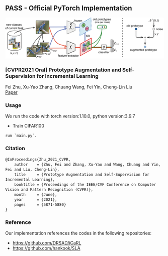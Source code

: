 ## PASS - Official PyTorch Implementation
![](./framework.png)

### [CVPR2021 Oral] Prototype Augmentation and Self-Supervision for Incremental Learning
Fei Zhu, Xu-Yao Zhang, Chuang Wang,  Fei Yin, Cheng-Lin Liu<br>
[Paper](https://openaccess.thecvf.com/content/CVPR2021/papers/Zhu_Prototype_Augmentation_and_Self-Supervision_for_Incremental_Learning_CVPR_2021_paper.pdf)
### Usage 
We run the code with torch version:1.10.0, python version:3.9.7
* Train CIFAR100
```
run `main.py`.
```

### Citation 
```
@InProceedings{Zhu_2021_CVPR,
    author    = {Zhu, Fei and Zhang, Xu-Yao and Wang, Chuang and Yin, Fei and Liu, Cheng-Lin},
    title     = {Prototype Augmentation and Self-Supervision for Incremental Learning},
    booktitle = {Proceedings of the IEEE/CVF Conference on Computer Vision and Pattern Recognition (CVPR)},
    month     = {June},
    year      = {2021},
    pages     = {5871-5880}
}
```

### Reference
Our implementation references the codes in the following repositories:
* <https://github.com/DRSAD/iCaRL>
* <https://github.com/hankook/SLA>
